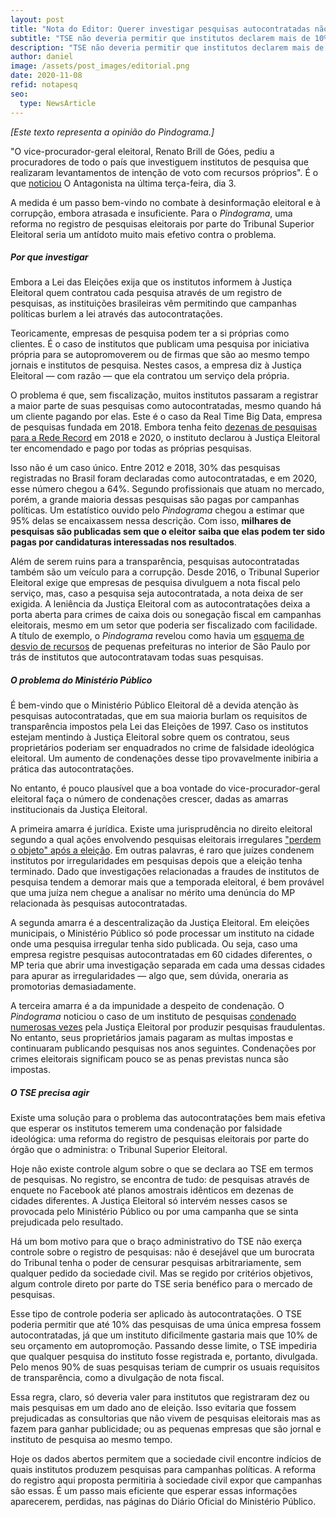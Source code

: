 ```yaml
---
layout: post
title: "Nota do Editor: Querer investigar pesquisas autocontratadas não basta"
subtitle: "TSE não deveria permitir que institutos declarem mais de 10% de suas pesquisas como autocontratadas"
description: "TSE não deveria permitir que institutos declarem mais de 10% de suas pesquisas como autocontratadas"
author: daniel
image: /assets/post_images/editorial.png
date: 2020-11-08
refid: notapesq
seo:
  type: NewsArticle
---
```


_[Este texto representa a opinião do Pindograma.]_

"O vice-procurador-geral eleitoral, Renato Brill de Góes, pediu a procuradores
de todo o país que investiguem institutos de pesquisa que realizaram
levantamentos de intenção de voto com recursos próprios". É o que
[noticiou](https://www.oantagonista.com/brasil/mp-vai-investigar-pesquisas-pagas-pelos-proprios-institutos/) O Antagonista na última terça-feira, dia 3.

A medida é um passo bem-vindo no combate à desinformação eleitoral e à
corrupção, embora atrasada e insuficiente. Para o _Pindograma_, uma reforma no
registro de pesquisas eleitorais por parte do Tribunal Superior Eleitoral seria
um antídoto muito mais efetivo contra o problema.

##### Por que investigar

Embora a Lei das Eleições exija que os institutos informem à Justiça Eleitoral
quem contratou cada pesquisa através de um registro de pesquisas, as
instituições brasileiras vêm permitindo que campanhas políticas burlem a lei
através das autocontratações.

Teoricamente, empresas de pesquisa podem ter a si próprias como clientes. É o
caso de institutos que publicam uma pesquisa por iniciativa própria para se
autopromoverem ou de firmas que são ao mesmo tempo jornais e institutos de
pesquisa. Nestes casos, a empresa diz à Justiça Eleitoral — com razão — que ela
contratou um serviço dela própria.

O problema é que, sem fiscalização, muitos institutos passaram a registrar a
maior parte de suas pesquisas como autocontratadas, mesmo quando há um cliente
pagando por elas. Este é o caso da Real Time Big Data, empresa de pesquisas
fundada em 2018. Embora tenha feito [dezenas de pesquisas para a Rede
Record](https://www.google.com/search?q=pesquisa+real+time+big+data+record) em
2018 e 2020, o instituto declarou à Justiça Eleitoral ter encomendado e pago
por todas as próprias pesquisas.

Isso não é um caso único. Entre 2012 e 2018, 30% das pesquisas registradas no
Brasil foram declaradas como autocontratadas, e em 2020, esse número chegou a
64%. Segundo profissionais que atuam no mercado, porém, a grande maioria dessas
pesquisas são pagas por campanhas políticas. Um estatístico ouvido pelo
_Pindograma_ chegou a estimar que 95% delas se encaixassem nessa descrição. Com
isso, **milhares de pesquisas são publicadas sem que o eleitor saiba que elas
podem ter sido pagas por candidaturas interessadas nos resultados**.

Além de serem ruins para a transparência, pesquisas autocontratadas também são
um veículo para a corrupção. Desde 2016, o Tribunal Superior Eleitoral exige
que empresas de pesquisa divulguem a nota fiscal pelo serviço, mas, caso a
pesquisa seja autocontratada, a nota deixa de ser exigida. A leniência da
Justiça Eleitoral com as autocontratações deixa a porta aberta para crimes de
caixa dois ou sonegação fiscal em campanhas eleitorais, mesmo em um setor que
poderia ser fiscalizado com facilidade. A título de exemplo, o _Pindograma_
revelou como havia um [esquema de desvio de
recursos](https://pindograma.com.br/2020/09/07/pesquisas-falsas.html) de
pequenas prefeituras no interior de São Paulo por trás de institutos que
autocontratavam todas suas pesquisas.

##### O problema do Ministério Público

É bem-vindo que o Ministério Público Eleitoral dê a devida atenção às pesquisas
autocontratadas, que em sua maioria burlam os requisitos de transparência
impostos pela Lei das Eleições de 1997. Caso os institutos estejam mentindo à
Justiça Eleitoral sobre quem os contratou, seus proprietários poderiam ser
enquadrados no crime de falsidade ideológica eleitoral. Um aumento de
condenações desse tipo provavelmente inibiria a prática das autocontratações.

No entanto, é pouco plausível que a boa vontade do vice-procurador-geral
eleitoral faça o número de condenações crescer, dadas as amarras institucionais
da Justiça Eleitoral.

A primeira amarra é jurídica. Existe uma jurisprudência no direito eleitoral
segundo a qual ações envolvendo pesquisas eleitorais irregulares ["perdem o
objeto" após a
eleição](https://tse.jusbrasil.com.br/jurisprudencia/301812541/recurso-especial-eleitoral-respe-2557006520086260033-campinas-sp-5092011/inteiro-teor-301812552).
Em outras palavras, é raro que juízes condenem institutos por irregularidades
em pesquisas depois que a eleição tenha terminado. Dado que investigações
relacionadas a fraudes de institutos de pesquisa tendem a demorar mais que a
temporada eleitoral, é bem provável que uma juíza nem chegue a analisar no
mérito uma denúncia do MP relacionada às pesquisas autocontratadas.

A segunda amarra é a descentralização da Justiça Eleitoral. Em eleições
municipais, o Ministério Público só pode processar um instituto na cidade onde
uma pesquisa irregular tenha sido publicada. Ou seja, caso uma empresa registre
pesquisas autocontratadas em 60 cidades diferentes, o MP teria que abrir uma
investigação separada em cada uma dessas cidades para apurar as irregularidades
— algo que, sem dúvida, oneraria as promotorias demasiadamente.

A terceira amarra é a da impunidade a despeito de condenação. O _Pindograma_
noticiou o caso de um instituto de pesquisas [condenado numerosas
vezes](https://pindograma.com.br/2020/09/07/pesquisas-falsas.html) pela Justiça
Eleitoral por produzir pesquisas fraudulentas. No entanto, seus proprietários
jamais pagaram as multas impostas e continuaram publicando pesquisas nos anos
seguintes. Condenações por crimes eleitorais significam pouco se as penas
previstas nunca são impostas.

##### O TSE precisa agir

Existe uma solução para o problema das autocontratações bem mais efetiva que
esperar os institutos temerem uma condenação por falsidade ideológica: uma
reforma do registro de pesquisas eleitorais por parte do órgão que o
administra: o Tribunal Superior Eleitoral.

Hoje não existe controle algum sobre o que se declara ao TSE em termos de
pesquisas. No registro, se encontra de tudo: de pesquisas através de enquete no
Facebook até planos amostrais idênticos em dezenas de cidades diferentes. A
Justiça Eleitoral só intervém nesses casos se provocada pelo Ministério Público
ou por uma campanha que se sinta prejudicada pelo resultado.

Há um bom motivo para que o braço administrativo do TSE não exerça controle
sobre o registro de pesquisas: não é desejável que um burocrata do Tribunal
tenha o poder de censurar pesquisas arbitrariamente, sem qualquer pedido da
sociedade civil. Mas se regido por critérios objetivos, algum controle direto
por parte do TSE seria benéfico para o mercado de pesquisas.

Esse tipo de controle poderia ser aplicado às autocontratações. O TSE poderia
permitir que até 10% das pesquisas de uma única empresa fossem autocontratadas,
já que um instituto dificilmente gastaria mais que 10% de seu orçamento em
autopromoção. Passando desse limite, o TSE impediria que qualquer pesquisa do
instituto fosse registrada e, portanto, divulgada. Pelo menos 90% de suas
pesquisas teriam de cumprir os usuais requisitos de transparência, como a
divulgação de nota fiscal.

Essa regra, claro, só deveria valer para institutos que registraram dez ou mais
pesquisas em um dado ano de eleição. Isso evitaria que fossem prejudicadas as
consultorias que não vivem de pesquisas eleitorais mas as fazem para ganhar
publicidade; ou as pequenas empresas que são jornal e instituto de pesquisa ao
mesmo tempo.

Hoje os dados abertos permitem que a sociedade civil encontre indícios de quais
institutos produzem pesquisas para campanhas políticas. A reforma do registro
aqui proposta permitiria à sociedade civil expor que campanhas são essas. É
um passo mais eficiente que esperar essas informações aparecerem, perdidas, nas
páginas do Diário Oficial do Ministério Público.

